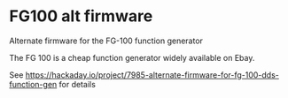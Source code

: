 # FG100 alt firmware
Alternate firmware for the FG-100 function generator

The FG 100 is a cheap function generator widely available on Ebay. 

See https://hackaday.io/project/7985-alternate-firmware-for-fg-100-dds-function-gen for details
